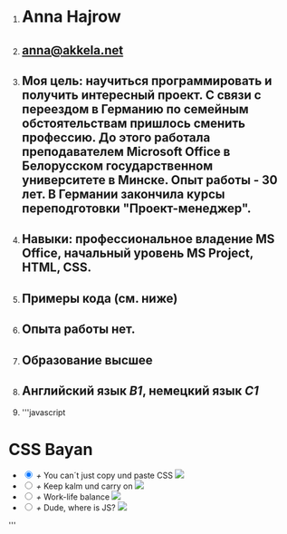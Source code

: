 1. # Anna Hajrow
1. ## anna@akkela.net
1. ## **Моя цель:** научиться программировать и получить интересный проект. С связи с переездом в Германию по семейным обстоятельствам пришлось сменить профессию. До этого работала преподавателем Microsoft Office в Белорусском государственном университете в Минске. Опыт работы - 30 лет. В Германии закончила курсы переподготовки "Проект-менеджер".
1. ## **Навыки:** профессиональное владение MS Office, начальный уровень MS Project, HTML, CSS.
1. ## **Примеры кода** (см. ниже)
1. ## Опытa работы нет.
1. ## Образование высшее 
1. ## Английский язык *В1*, немецкий язык *С1*
1. '''javascript
<html>
<head>
    <title>CSS Bayan</title>
    <link rel="stylesheet" type="text/css" href="style.css">
</head>
<body>
<h1>CSS Bayan</h1>
<ul>
  <li>
    <input type="radio" name="rd" checked id="input1">
    <i>+</i>
    <label for="input1" >You can´t just copy und paste CSS</label>
    <img class="hidden" src="images/1.jpg">
  </li>
  <li>
    <input type="radio" name="rd" id="input2">
    <i>+</i>
    <label for="input2">Keep kalm und carry on</label>
    <img class="hidden"src="images/2.jpg">
  </li>
  <li>
    <input type="radio" name="rd" id="input3">
    <i>+</i>
    <label for="input3">Work-life balance</label>
    <img class="hidden"src="images/3.jpg">
  </li>
  <li>
    <input type="radio" name="rd" id="input4">
    <i>+</i>
    <label for="input4">Dude, where is JS?</label>
    <img class="hidden"src="images/4.jpg">
  </li></ul>
</body>
</html>
'''